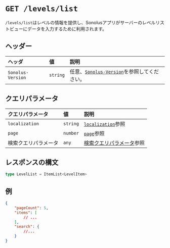 # `GET /levels/list`

`/levels/list`はレベルの情報を提供し、Sonolusアプリがサーバーのレベルリストビューにデータを入力するために利用されます。

## ヘッダー

ヘッダ | 値 | 説明
:-- | :-- | :--
`Sonolus-Version` | `string` | 任意、[`Sonolus-Version`](../headers/sonolus-version)を参照してください。

## クエリパラメータ

クエリパラメータ | 値 | 説明
:-- | :-- | :--
`localization` | `string` | [`localization`](../query-parameters/localization)参照
`page` | `number` | [`page`](../query-parameters/page)参照
検索クエリパラメータ | `any` | [検索クエリパラメータ](../query-parameters/search-query-parameters)参照

## レスポンスの構文

```ts
type LevelList = ItemList<LevelItem>
```

## 例

```json
{
    "pageCount": 5,
    "items": [
        // ...
    ],
    "search": {
        //...
    }
}
```
